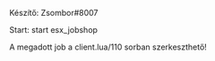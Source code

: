 Készítő: Zsombor#8007

Start: start esx_jobshop

A megadott job a client.lua/110 sorban szerkeszthető!

